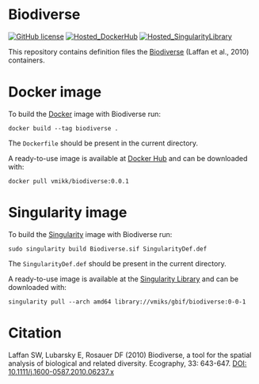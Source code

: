 # Biodiverse

[![GitHub license](https://img.shields.io/github/license/vmikk/biodiverse-docker)](https://github.com/vmikk/biodiverse-docker/blob/main/LICENSE)
[![Hosted_DockerHub](https://img.shields.io/badge/Hosted-DockerHub-blue)](https://hub.docker.com/r/vmikk/biodiverse)
[![Hosted_SingularityLibrary](https://img.shields.io/badge/Hosted-SingularityLibrary-blue)](https://cloud.sylabs.io/library/vmiks)


This repository contains definition files the [Biodiverse](https://shawnlaffan.github.io/biodiverse/) (Laffan et al., 2010) containers.


# Docker image

To build the [Docker](https://www.docker.com/) image with Biodiverse run:
```
docker build --tag biodiverse . 
```
The `Dockerfile` should be present in the current directory.


A ready-to-use image is available at [Docker Hub](https://hub.docker.com/r/vmikk/biodiverse) and can be downloaded with:
```
docker pull vmikk/biodiverse:0.0.1
```


# Singularity image

To build the [Singularity](https://sylabs.io/singularity/) image with Biodiverse run:
```
sudo singularity build Biodiverse.sif SingularityDef.def
```
The `SingularityDef.def` should be present in the current directory.


A ready-to-use image is available at the [Singularity Library](https://cloud.sylabs.io/library/vmiks) and can be downloaded with:
```
singularity pull --arch amd64 library://vmiks/gbif/biodiverse:0-0-1
```


# Citation

Laffan SW, Lubarsky E, Rosauer DF (2010) Biodiverse, a tool for the spatial analysis of biological and related diversity. Ecography, 33: 643-647. [DOI: 10.1111/j.1600-0587.2010.06237.x](https://onlinelibrary.wiley.com/doi/10.1111/j.1600-0587.2010.06237.x)
